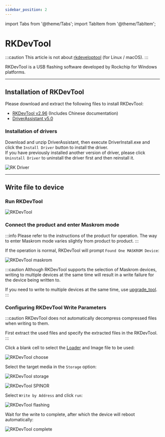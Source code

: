 ```yaml
---
sidebar_position: 2
---
```


import Tabs from '@theme/Tabs';
import TabItem from '@theme/TabItem';

# RKDevTool

:::caution
This article is not about [rkdeveloptool](rkdeveloptool) (for Linux / macOS).
:::

RKDevTool is a USB flashing software developed by Rockchip for Windows platforms.

---

## Installation of RKDevTool

Please download and extract the following files to install RKDevTool:

- [RKDevTool v2.96](https://dl.radxa.com/tools/windows/RKDevTool_Release_v2.96_zh.zip) (Includes Chinese documentation)
- [DriverAssistant v5.0](https://dl.radxa.com/tools/windows/DriverAssitant_v5.0.zip)

### Installation of drivers

Download and unzip DriverAssistant, then execute DriverInstall.exe and click the `Install Driver` button to install the driver.  
If you have previously installed another version of driver, please click `Uninstall Driver` to uninstall the driver first and then reinstall it.

![RK Driver](/img/configuration/RK-Driver-Assistant-Install-Uninstall.webp)

---

## Write file to device

### Run RKDevTool

![RKDevTool](/img/configuration/rkdevtool.webp)

### Connect the product and enter Maskrom mode

:::info
Please refer to the instructions of the product for operation. The way to enter Maskrom mode varies slightly from product to product.
:::

If the operation is normal, RKDevTool will prompt `Found One MASKROM Device`:

![RKDevTool maskrom](/img/configuration/rkdevtool-maskrom.webp)

:::caution
Although RKDevTool supports the selection of Maskrom devices, writing to multiple devices at the same time will result in a write failure for the device being written to.

If you need to write to multiple devices at the same time, use [upgrade_tool](upgrade_tool).
:::

### Configuring RKDevTool Write Parameters

:::caution
RKDevTool does not automatically decompress compressed files when writing to them.

First extract the used files and specify the extracted files in the RKDevTool.
:::

Click a blank cell to select the [Loader](Loader) and Image file to be used:

![RKDevTool choose](/img/configuration/rkdevtool-choose.webp)

Select the target media in the `Storage` option:

<Tabs queryString="storage">
<TabItem value="eMMC">

![RKDevTool storage](/img/configuration/rkdevtool-storage.webp)

</TabItem>
<TabItem value="SPINOR">

![RKDevTool SPINOR](/img/configuration/rkdevtool-spinor.webp)

</TabItem>
</Tabs>

Select `Write by Address` and click `run`:

![RKDevTool flashing](/img/configuration/rkdevtool-flashing.webp)

Wait for the write to complete, after which the device will reboot automatically:

![RKDevTool complete](/img/configuration/rkdevtool-complete.webp)
